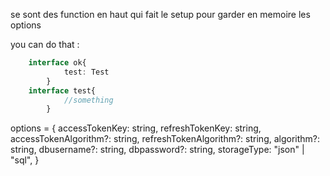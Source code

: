 se sont des function en haut qui fait le setup pour garder en memoire les options

you can do that :
```typescript
	interface ok{
			test: Test
		}
	interface test{
			//something
		}
```

options = {
		accessTokenKey: string,
		refreshTokenKey: string,
		accessTokenAlgorithm?: string,
		refreshTokenAlgorithm?: string,
		algorithm?: string,
		dbusername?: string,
		dbpassword?: string,
		storageType: "json" | "sql",
	}

